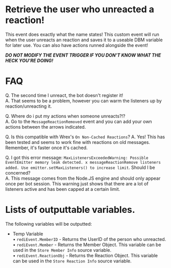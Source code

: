 # Retrieve the user who unreacted a reaction!

This event does exactly what the name states! This custom event will run when the user unreacts an reaction and saves it to a useable DBM variable for later use. You can also have actions runned alongside the event!  

_**DO NOT MODIFY THE EVENT TRIGGER IF YOU DON'T KNOW WHAT THE HECK YOU'RE DOING!**_  

# FAQ

Q. The second time I unreact, the bot doesn't register it!  
A. That seems to be a problem, however you can warm the listeners up by reaction/unreacting it.  

Q. Where do i put my actions when someone unreacts?!?  
A. Go to the `MessageReactionRemoved` event and you can add your own actions between the arrows indicated.  

Q. Is this compatible with Wrex's `On Non-Cached Reactions`?
A. Yes! This has been tested and seems to work fine with reactions on old messages. Remember, it's faster once it's cached.

Q. I got this error message: `MaxListenersExceededWarning: Possible EventEmitter memory leak detected. x messageReactionRemove listeners added. Use emitter.setMaxListeners() to increase limit`. Should I be concerned?  
A. This message comes from the Node.JS engine and should only appear once per bot session. This warning just shows that there are a lot of listeners active and has been capped at a certain limit.  

# Lists of outputtable variables.

The following variables will be outputted:

 - Temp Variable  
	• `rediEvent.MemberID` 		- Returns the UserID of the person who unreacted.  
	• `rediEvent.Member` 		- Returns the Member Object. This variable can be used in the `Store Member Info` source variable.  
	• `rediEvent.ReactionObj`	- Returns the Reaction Object. This variable can be used in the `Store Reaction Info` source variable.
